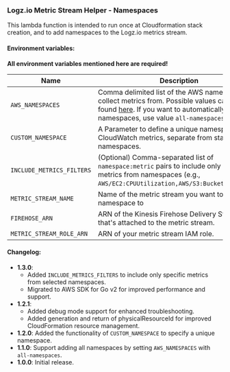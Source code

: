 ### Logz.io Metric Stream Helper - Namespaces

This lambda function is intended to run once at Cloudformation stack creation, and to add namespaces to the Logz.io metrics stream.

#### Environment variables:

**All environment variables mentioned here are required!**

| Name                     | Description                                                                                                                                                                                                                                                                                |
|--------------------------|--------------------------------------------------------------------------------------------------------------------------------------------------------------------------------------------------------------------------------------------------------------------------------------------|
| `AWS_NAMESPACES`         | Comma delimited list of the AWS namespaces to collect metrics from. Possible values can be found [here](https://docs.aws.amazon.com/AmazonCloudWatch/latest/monitoring/aws-services-cloudwatch-metrics.html). If you want to automatically add all namespaces, use value `all-namespaces`. |
| `CUSTOM_NAMESPACE`       | A Parameter to define a unique namespace for CloudWatch metrics, separate from standard AWS namespaces.                                                                                                                                                                                    |
| `INCLUDE_METRICS_FILTERS` | (Optional) Comma-separated list of `namespace:metric` pairs to include only specific metrics from namespaces (e.g., `AWS/EC2:CPUUtilization,AWS/S3:BucketSizeBytes`).                                                                                                                   |
| `METRIC_STREAM_NAME`     | Name of the metric stream you want to add namespace to                                                                                                                                                                                                                                     |
| `FIREHOSE_ARN`           | ARN of the Kinesis Firehose Delivery Stream that's attached to the metric stream.                                                                                                                                                                                                          |
| `METRIC_STREAM_ROLE_ARN` | ARN of your metric stream IAM role.                                                                                                                                                                                                                                                        | 


#### Changelog:

- **1.3.0**:
  - Added `INCLUDE_METRICS_FILTERS` to include only specific metrics from selected namespaces.
  - Migrated to AWS SDK for Go v2 for improved performance and support.
- **1.2.1**:
  - Added debug mode support for enhanced troubleshooting.
  - Added generation and return of physicalResourceId for improved CloudFormation resource management.
- **1.2.0**: Added the functionality of `CUSTOM_NAMESPACE` to specify a unique namespace.
- **1.1.0**: Support adding all namespaces by setting `AWS_NAMESPACES` with `all-namespaces`.
- **1.0.0**: Initial release.
